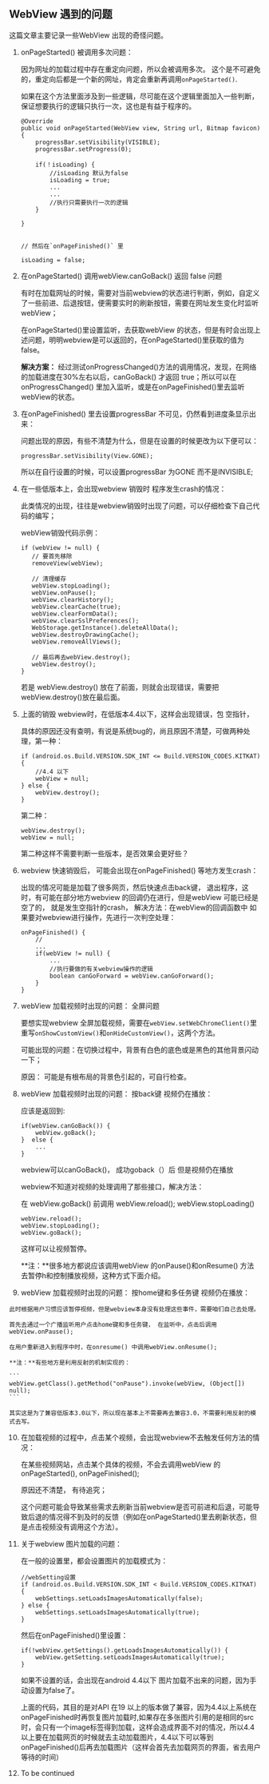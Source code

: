 ## WebView 遇到的问题

这篇文章主要记录一些WebView 出现的奇怪问题。

1. onPageStarted() 被调用多次问题：

	因为网址的加载过程中存在重定向问题，所以会被调用多次。 这个是不可避免的，重定向后都是一个新的网址，肯定会重新再调用`onPageStarted()`.
	
	如果在这个方法里面涉及到一些逻辑，尽可能在这个逻辑里面加入一些判断，保证想要执行的逻辑只执行一次，这也是有益于程序的。
	
	```
	@Override
   public void onPageStarted(WebView view, String url, Bitmap favicon) {
   		progressBar.setVisibility(VISIBLE);
   		progressBar.setProgress(0);
   		
   		if(！isLoading) {
   			//isLoading 默认为false
   			isLoading = true;
   			...
   			...
   			//执行只需要执行一次的逻辑
   		}
   		
   }
   
   
   // 然后在`onPageFinished()` 里
   
   isLoading = false;
	```

2. 在onPageStarted() 调用webView.canGoBack()  返回 false 问题

	有时在加载网址的时候，需要对当前webview的状态进行判断，例如，自定义了一些前进、后退按钮，便需要实时的刷新按钮，需要在网址发生变化时监听webView；
	
	在onPageStarted()里设置监听，去获取webView 的状态，但是有时会出现上述问题，明明webview是可以返回的，在onPageStarted()里获取的值为false。
	
	**解决方案：** 经过测试onProgressChanged()方法的调用情况，发现，在网络的加载进度在30%左右以后，canGoBack() 才返回 true；所以可以在onProgressChanged() 里加入监听，或是在onPageFinished()里去监听 webView的状态。
	
3. 在onPageFinished() 里去设置progressBar 不可见，仍然看到进度条显示出来：

	问题出现的原因，有些不清楚为什么，但是在设置的时候更改为以下便可以：
	
	```
	progressBar.setVisibility(View.GONE);
	```
	
	所以在自行设置的时候，可以设置progressBar 为GONE 而不是INVISIBLE;
	
4. 在一些低版本上，会出现webview 销毁时 程序发生crash的情况：

	此类情况的出现，往往是webview销毁时出现了问题，可以仔细检查下自己代码的编写；
	
	webView销毁代码示例：
	
	```
	if (webView != null) {
       // 要首先移除
       removeView(webView);
            
       // 清理缓存
       webView.stopLoading();
       webView.onPause();
       webView.clearHistory();
       webView.clearCache(true);
       webView.clearFormData();
       webView.clearSslPreferences();
       WebStorage.getInstance().deleteAllData();
       webView.destroyDrawingCache();
       webView.removeAllViews();
            
       // 最后再去webView.destroy();
       webView.destroy();
   }
	```	

	若是  webView.destroy() 放在了前面，则就会出现错误，需要把 webView.destroy()放在最后面。


5. 	上面的销毁 webview时，在低版本4.4以下，这样会出现错误，包 空指针，

	具体的原因还没有查明，有说是系统bug的，尚且原因不清楚，可做两种处理，第一种：
	
	```
	if (android.os.Build.VERSION.SDK_INT <= Build.VERSION_CODES.KITKAT) {
		//4.4 以下
		webView = null;
	} else {
		webView.destroy();
	}
	```
	
	第二种：
	
	```
	webView.destroy();
	webView = null;
	
	```
	第二种这样不需要判断一些版本，是否效果会更好些？
	
6. webview 快速销毁后， 可能会出现在onPageFinished() 等地方发生crash：

	出现的情况可能是加载了很多网页，然后快速点击back键， 退出程序，这时，有可能在部分地方webview 的回调仍在进行，但是webView 可能已经是空了的， 就是发生空指针的crash， 解决方法：在webView的回调函数中 如果要对webview进行操作，先进行一次判空处理：
	
	```
	onPageFinished() {
		//
		...
		if(webView != null) {
			...
			//执行要做的有关webview操作的逻辑
			boolean canGoForward = webView.canGoForward();
		}
	}
	```
	
7. webView 加载视频时出现的问题： 全屏问题

	要想实现webview 全屏加载视频，需要在`webView.setWebChromeClient()`里重写`onShowCustomView()`和`onHideCustomView()`，这两个方法。
	
	可能出现的问题：在切换过程中，背景有白色的底色或是黑色的其他背景闪动一下；
	
	原因： 可能是有根布局的背景色引起的，可自行检查。
	
	
8. webView 加载视频时出现的问题： 按back键 视频仍在播放：

	应该是返回到:

	```
	if(webView.canGoBack()) {
		webView.goBack();
	}  else {
		...
	}
	
	```
	
	webview可以canGoBack()， 成功goback（）后 但是视频仍在播放
	
	webview不知道对视频的处理调用了那些接口，解决方法：
	
	在 webView.goBack() 前调用 webView.reload(); webView.stopLoading()
	
	```
   webView.reload();
   webView.stopLoading();
   webView.goBack();
	```
	 这样可以让视频暂停。
	 
	 **注：**很多地方都说应该调用webView 的onPause()和onResume() 方法去暂停h和控制播放视频，这种方式下面介绍。
	 
	 
9. 	 webView 加载视频时出现的问题： 按home键和多任务键 视频仍在播放：

	此时根据用户习惯应该暂停视频，但是webview本身没有处理这些事件，需要咱们自己去处理。
	
	首先去通过一个广播监听用户点击home键和多任务键， 在监听中，点击后调用webView.onPause();
	
	在用户重新进入到程序中时，在onresume() 中调用webView.onResume();
	
	**注：**有些地方是利用反射的机制实现的：
	
	```
	webView.getClass().getMethod("onPause").invoke(webView, (Object[]) null);
	```
	
	其实这是为了兼容低版本3.0以下，所以现在基本上不需要再去兼容3.0，不需要利用反射的模式去写。
	 
	
10. 在加载视频的过程中，点击某个视频，会出现webview不去触发任何方法的情况：

	在某些视频网站，点击某个具体的视频，不会去调用webView 的onPageStarted(), onPageFinished();
	
	原因还不清楚， 有待追究；
	
	这个问题可能会导致某些需求去刷新当前webview是否可前进和后退，可能导致后退的情况得不到及时的反馈（例如在onPageStarted()里去刷新状态，但是点击视频没有调用这个方法）。
	
	
11. 关于webview 图片加载的问题：

	在一般的设置里，都会设置图片的加载模式为：
	
	```
	//webSetting设置
	if (android.os.Build.VERSION.SDK_INT < Build.VERSION_CODES.KITKAT) {
		webSettings.setLoadsImagesAutomatically(false);
	} else {
		webSettings.setLoadsImagesAutomatically(true);
	}
	```
	
	然后在onPageFinished()里设置：
	
	```
	if(!webView.getSettings().getLoadsImagesAutomatically()) {
		webView.getSetting.setLoadsImagesAutomatically(true);
	}
	```
	如果不设置的话，会出现在android 4.4以下 图片加载不出来的问题，因为手动设置为false了。
	
	上面的代码，其目的是对API 在19 以上的版本做了兼容，因为4.4以上系统在onPageFinished时再恢复图片加载时,如果存在多张图片引用的是相同的src时，会只有一个image标签得到加载，这样会造成界面不对的情况，所以4.4以上要在加载网页的时候就去主动加载图片，4.4以下可以等到onPageFinished()后再去加载图片（这样会首先去加载网页的界面，省去用户等待的时间）
	


6. To be continued


 
